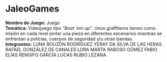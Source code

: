 # JaleoGames
**Nombre de Juego:** Juego </br>
**Temática:** Videojuego tipo *"Beat 'em up"*. Unos graffiteros tienen como misión en cada nivel pintar una pieza en diferentes escenarios mientras se enfrentan a policías, cuerpos de seguridad y/u otras bandas. </br>
**Integrantes:** LUNA BOUZÓN RODRÍGUEZ
YERAY DA SILVA DE LAS HERAS
RAFAEL GONZÁLEZ DE CANALES LORA
MARTA RABOSO GÓMEZ
FABIO ELÍAS RENGIFO GARCÍA
LUCAS RUBIO LEZANA
